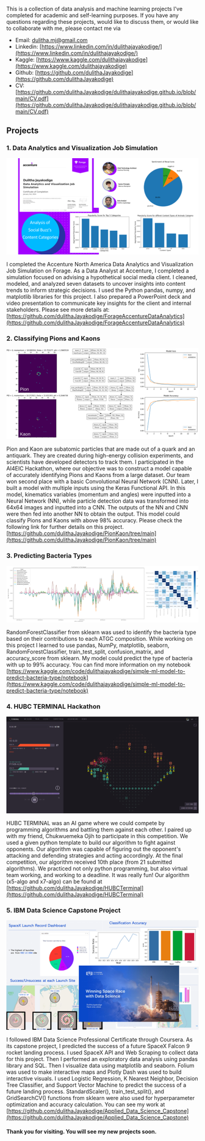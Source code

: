 This is a collection of data analysis and machine learning projects I've completed for academic and self-learning purposes. If you have any questions regarding these projects, would like to discuss them, or would like to collaborate with me, please contact me via
* Email: dulitha.mj@gmail.com
* Linkedin: [https://www.linkedin.com/in/dulithajayakodige/](https://www.linkedin.com/in/dulithajayakodige/)
* Kaggle: [https://www.kaggle.com/dulithajayakodige](https://www.kaggle.com/dulithajayakodige)
* Github: [https://github.com/dulithaJayakodige](https://github.com/dulithaJayakodige)
* CV: [https://github.com/dulithaJayakodige/dulithajayakodige.github.io/blob/main/CV.pdf](https://github.com/dulithaJayakodige/dulithajayakodige.github.io/blob/main/CV.pdf)

## Projects
### 1. Data Analytics and Visualization Job Simulation

![alt text](accenture2.png)

I completed the Accenture North America Data Analytics and Visualization Job Simulation on Forage.  As a Data Analyst at Accenture, I completed a simulation focused on advising a hypothetical social media client. I cleaned, modeled, and analyzed seven datasets to uncover insights into content trends to inform strategic decisions. I used the Python pandas, numpy, and matplotlib libraries for this project. I also prepared a PowerPoint deck and video presentation to communicate key insights for the client and internal stakeholders. Please see more details at:  [https://github.com/dulithaJayakodige/ForageAccentureDataAnalytics](https://github.com/dulithaJayakodige/ForageAccentureDataAnalytics)

### 2. Classifying Pions and Kaons

![alt text](ClassifingPionKaon.png)

Pion and Kaon are subatomic particles that are made out of a quark and an antiquark. They are created during high-energy collision experiments, and scientists have developed detectors to track them. I participated in the AI4EIC Hackathon, where our objective was to construct a model capable of accurately identifying Pions and Kaons from a large dataset. Our team won second place with a basic Convolutional Neural Network (CNN). Later, I built a model with multiple inputs using the Keras Functional API. In this model, kinematics variables (momentum and angles) were inputted into a Neural Network (NN), while particle detection data was transformed into 64x64 images and inputted into a CNN. The outputs of the NN and CNN were then fed into another NN to obtain the output. This model could classify Pions and Kaons with above 98% accuracy. Please check the following link for further details on this project.
[https://github.com/dulithaJayakodige/PionKaon/tree/main](https://github.com/dulithaJayakodige/PionKaon/tree/main)


### 3. Predicting Bacteria Types 

![alt text](bacteriatypeprediction2.png)

RandomForestClassifier from sklearn was used to identify the bacteria type based on their contributions to each ATGC composition. While working on this project I learned to use pandas, NumPy, matplotlib, seaborn, RandomForestClassifier, train_test_split, confusion_matrix, and accuracy_score from sklearn. My model could predict the type of bacteria with up to 99% accuracy. You can find more information on my notebook [https://www.kaggle.com/code/dulithajayakodige/simple-ml-model-to-predict-bacteria-type/notebook](https://www.kaggle.com/code/dulithajayakodige/simple-ml-model-to-predict-bacteria-type/notebook)


### 4. HUBC TERMINAL Hackathon
![alt text](HUBCTerminal.png)

HUBC TERMINAL was an AI game where we could compete by programming algorithms and battling them against each other. I paired up with my friend, Chukwuemeka Ojih to participate in this competition. We used a given python template to build our algorithm to fight against opponents. Our algorithm was capable of figuring out the opponent's attacking and defending strategies and acting accordingly. At the final competition, our algorithm received 10th place (from 21 submitted algorithms). We practiced not only python programming, but also virtual team working, and working to a deadline. It was really fun! Our algorithm (x5-algo and x7-algo) can be found at [https://github.com/dulithaJayakodige/HUBCTerminal](https://github.com/dulithaJayakodige/HUBCTerminal)



### 5. IBM Data Science Capstone Project
![alt text](IBMDataScience2.png)

I followed IBM Data Science Professional Certificate through Coursera. As its capstone project, I predicted the success of a future SpaceX Falcon 9 rocket landing process. I used SpaceX API and Web Scraping to collect data for this project. Then I   performed an exploratory data analysis using pandas library and SQL. Then I visualize data using matplotlib and seaborn. Folium was used to make interactive  maps and Plotly Dash was used to build interactive visuals. I used Logistic Regression, K Nearest Neighbor, Decision Tree Classifier, and Support Vector Machine to predict the success of a future landing process. StandardScaler(), train_test_split(), and  GridSearchCV() functions from sklearn were also used for hyperparameter optimization and accuracy calculation. You can see my work at [https://github.com/dulithaJayakodige/Applied_Data_Science_Capstone](https://github.com/dulithaJayakodige/Applied_Data_Science_Capstone)


#### Thank you for visiting. You will see my new projects soon. 
